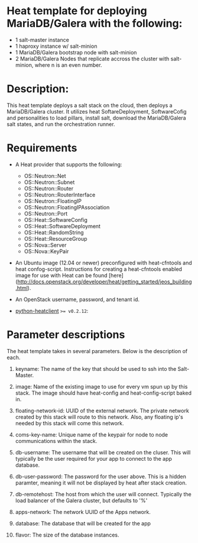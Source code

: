 # Heat template for deploying MariaDB/Galera with the following:
* 1 salt-master instance
* 1 haproxy instance w/ salt-minion
* 1 MariaDB/Galera bootstrap node with salt-minion
* 2 MariaDB/Galera Nodes that replicate accross the cluster with salt-minion, where n is an even number.

# Description:


This heat template deploys a salt stack on the cloud, then deploys a MariaDB/Galera cluster. It utilizes heat SoftareDeployment, SoftwareCofig and personalities to load pillars, install salt, download the MariaDB/Galera salt states, and run the orchestration runner. 

Requirements
============
* A Heat provider that supports the following:
  * OS::Neutron::Net
  * OS::Neutron::Subnet
  * OS::Neutron::Router
  * OS::Neutron::RouterInterface
  * OS::Neutron::FloatingIP
  * OS::Neutron::FloatingIPAssociation
  * OS::Neutron::Port
  * OS::Heat::SoftwareConfig
  * OS::Heat::SoftwareDeployment
  * OS::Heat::RandomString
  * OS::Heat::ResourceGroup
  * OS::Nova::Server
  * OS::Nova::KeyPair

* An Ubuntu image (12.04 or newer) preconfigured with heat-cfntools and heat confog-script. 
Instructions for creating a heat-cfntools enabled image for use with Heat can be 
found [here] (http://docs.openstack.org/developer/heat/getting_started/jeos_building.html).

* An OpenStack username, password, and tenant id.
* [python-heatclient](https://github.com/openstack/python-heatclient)
`>= v0.2.12`:


# Parameter descriptions 


The heat template takes in several parameters. Below is the description of each. 

1. keyname: The name of the key that should be used to ssh into the Salt-Master.

2. image: Name of the existing image to use for every vm spun up by this stack. The image should have heat-config and heat-config-script baked in.

3. floating-network-id: UUID of the external network. The private network created by this stack will route to this network. Also, any floating ip's needed by this stack will come this network.

4. coms-key-name: Unique name of the keypair for node to node communications within the stack.

5. db-username: The username that will be created on the cluser. This will typically be the user required for your app to connect to the app database. 

6. db-user-password: The password for the user above. This is a hidden paramter, meaning it will not be displayed by heat after stack creation. 

7. db-remotehost: The host from which the user will connect. Typically the load balancer of the Galera cluster, but defaults to '%'

8. apps-network: The network UUID of the Apps network. 

9. database: The database that will be created for the app 

10. flavor: The size of the database instances. 

